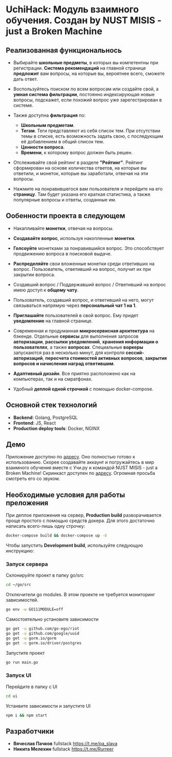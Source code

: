 # UchiHack: Модуль взаимного обучения. Создан by NUST MISIS - just a Broken Machine

## Реализованная функциональнось
- Выбирайте **школьные предметы**, в которых вы компетентны при регистрации. **Система рекомендаций** на главной странице **предложит** вам вопросы, на которые вы, вероятнее всего, сможете дать ответ.  
- Воспользуйтесь поиском по всем вопросам или создайте свой, а **умная система фильтрации**, постоянно индексирующая новые вопросы, подскажет, если похожий вопрос уже зарегестрирован в системе.
- Также доступна **фильтрация** по: 
  - **Школьным предметам**.
  - **Тегам**. Теги представляют из себя список тем. При отсутствии темы в списке, есть возможность задать свою, с последующим её добавлением в общий список тем.
  - **Ценности вопроса**.
  - **Времени**, к которому вопрос должен быть решен.
    
- Отслеживайте свой рейтинг в разделе **"Рейтинг"**. Рейтинг сформирован на основе количества ответов, на которые вы ответили, и монеток, которые вы заработали, отвечая на эти вопросы.
- Нажмите на понравившегося вам пользователя и перейдите на его **страницу**. Там будет указана его краткая статистика, а также популярные вопросы и ответы, созданные им.

## Ообенности проекта в следующем
- Накапливайте **монетки**, отвечая на вопросы.
- **Создавайте вопрос**, используя накопленные **монетки**.
- **Голсоуйте** монетками за понравившийся вопрос. Это способствует продвижению вопроса в поисковой выдаче.
- **Распределяйте** свои вложенные монетки среди ответивших на вопрос. Пользователь, ответивший на вопрос, получит их при закрытии вопроса.

- Создавший вопрос / Поддержавший вопрос / Ответивший на вопрос имею доступ к **общему чату**.
- Пользователь, создавший вопрос, и ответивший на него, могут связываться напрямую через **персональный чат 1 на 1**.

- **Приглашайте** пользователей в свой вопрос. Ему придет **уведомление** на главной странице.

- Современная и продуманная **микросервисная архитектура** на бэкенде.
  Отдельные **сервисы** для выполнения запросов **авторизации**, **рассылки уведомлений**,
  **хранения информации о пользователях**, а также **вопросах**. Специальные **воркеры** запускаются
  раз в несколько минут, для контроля **сессий-авторизаций**, **пересчета стоимостей активных вопросов**,
  **закрытия вопросов и начисления наград ответившим**.
  
- **Адаптивный дизайн**. Все приятно расположено как на компьютерах, так и на смратфонах.

- Удобный **деплой одной строчкой** с помощью docker-compose.

## Основной стек технологий
- **Backend**: Golang, PostgreSQL
- **Frontend**: JS, React
- **Production deploy tools**: Docker, NGINX

## Демо
Приложение доступно по [адресу](http://139.162.131.165).
Оно полностью готово к использованию. Скорее создавайте аккаунт и погружайтесь в мир взаимного обучения вместе с Учи.ру и командой NUST MISIS - just a Broken Machine!
Скринкаст доступен по [адресу](https://drive.google.com/drive/folders/1MFQv6lfrzk3p-6Te6thHR7M_Mf4JkTZN). Огромная просьба смотреть его со звуком.

## Необходимые условия для работы преложения
При деплое приложения на сервер, **Production build** разворачивается проще простого с помощью средств докера. Для этого достаточно написать всего-лишь одну строчку:
```bash
docker-compose build && docker-compose up -d
```
Чтобы запустить **Development build**, используйте следующую инструкцию:
### Запуск сервера
Склонируйте проект в папку go/src
```bash
cd ~/go/src
```
Отключители go modules. В этом проекте не требуется мониторинг зависимостей.
```bash
go env -w GO111MODULE=off
```
Самостоятельно установите зависимости
```bash
go get -u github.com/go-ego/riot
go get -u github.com/google/uuid
go get -u gorm.io/gorm
go get -u gorm.io/driver/postgres
```
Запустите проект
```bash
go run main.go
```

### Запуск UI
Перейдите в папку с UI
```bash
cd ui
```
Устанвите зависимости и запустите UI
```bash
npm i && npm start
```

## Разработчики
- **Вячеслав Пачков** fullstack https://t.me/pa_slava
- **Никита Мелехин** fullstack https://t.me/Rurreer